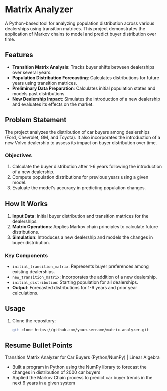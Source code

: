 # Matrix Analyzer

A Python-based tool for analyzing population distribution across various dealerships using transition matrices. This project demonstrates the application of Markov chains to model and predict buyer distribution over time.

## Features
- **Transition Matrix Analysis**: Tracks buyer shifts between dealerships over several years.
- **Population Distribution Forecasting**: Calculates distributions for future years using transition matrices.
- **Preliminary Data Preparation**: Calculates initial population states and models past distributions.
- **New Dealership Impact**: Simulates the introduction of a new dealership and evaluates its effects on the market.

## Problem Statement
The project analyzes the distribution of car buyers among dealerships (Ford, Chevrolet, GM, and Toyota). It also incorporates the introduction of a new Volvo dealership to assess its impact on buyer distribution over time.

### Objectives
1. Calculate the buyer distribution after 1-6 years following the introduction of a new dealership.
2. Compute population distributions for previous years using a given model.
3. Evaluate the model's accuracy in predicting population changes.

## How It Works
1. **Input Data**: Initial buyer distribution and transition matrices for the dealerships.
2. **Matrix Operations**: Applies Markov chain principles to calculate future distributions.
3. **Simulation**: Introduces a new dealership and models the changes in buyer distribution.

### Key Components
- `initial_transition_matrix`: Represents buyer preferences among existing dealerships.
- `new_transition_matrix`: Incorporates the addition of a new dealership.
- `initial_distribution`: Starting population for all dealerships.
- **Output**: Forecasted distributions for 1-6 years and prior year calculations.

## Usage
1. Clone the repository:
   ```bash
   git clone https://github.com/yourusername/matrix-analyzer.git


## Resume Bullet Points
Transition Matrix Analyzer for Car Buyers (Python/NumPy) | Linear Algebra                                                                           
* Built a program in Python using the NumPy library to forecast the changes in distribution of 2000 car buyers
* Applied the Markov Chain process to predict car buyer trends in the next 6 years in a given system

